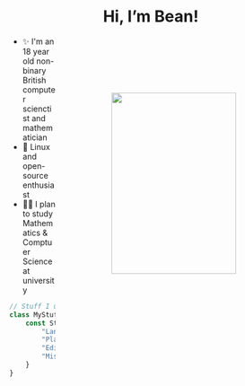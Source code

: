 <h1 align="center">Hi, I’m Bean!</h1>
<img style="margin: 100px;" height=323 width=222 align="right" src="https://cdn.discordapp.com/attachments/468094981567938560/1000501051901886585/umbrella.gif" >
<ul>
  <li>✨ I'm an 18 year old non-binary British computer scienctist and mathematician</li>
  <li>🐧 Linux and open-source enthusiast</li>
  <li>🧑‍🎓 I plan to study Mathematics & Comptuer Science at university</li>
</ul>

```js
// Stuff I use!
class MyStuff extends Me {
    const Stuff = {
        "Languages": [ "Python", "JS", "Rust (learning!)" ],
        "Platform": new Linux(distro: "Arch"),
        "Editor": "nvim",
        "Misc": [ "dwm", "fish shell", "git", ],
    }
}
```

<br>
<!---
Bean499/Bean499 is a ✨ special ✨ repository because its `README.md` (this file) appears on your GitHub profile.
You can click the Preview link to take a look at your changes.
--->
